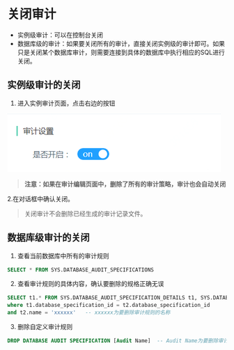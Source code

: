 # 关闭审计
- 实例级审计：可以在控制台关闭
- 数据库级的审计：如果要关闭所有的审计，直接关闭实例级的审计即可。如果只是关闭某个数据库审计，则需要连接到具体的数据库中执行相应的SQL进行关闭。

## 实例级审计的关闭
1. 进入实例审计页面，点击右边的按钮

![关闭实例1](../../../../../../image/RDS/Disable-Audit-1.png)

> **注意：如果在审计编辑页面中，删除了所有的审计策略，审计也会自动关闭**

2.在对话框中确认关闭。 
> 关闭审计不会删除已经生成的审计记录文件。

## 数据库级审计的关闭
1. 查看当前数据库中所有的审计规则
```SQL
SELECT * FROM SYS.DATABASE_AUDIT_SPECIFICATIONS
```
2. 查看审计规则的具体内容，确认要删除的规格正确无误
```SQL
SELECT t1.* FROM SYS.DATABASE_AUDIT_SPECIFICATION_DETAILS t1, SYS.DATABASE_AUDIT_SPECIFICATIONS t2
where t1.database_specification_id = t2.database_specification_id
and t2.name = 'xxxxxx'   -- xxxxxx为要删除审计规则的名称
```

3. 删除自定义审计规则
```SQL
DROP DATABASE AUDIT SPECIFICATION [Audit Name]  -- Audit Name为要删除审计规则的名称
```
